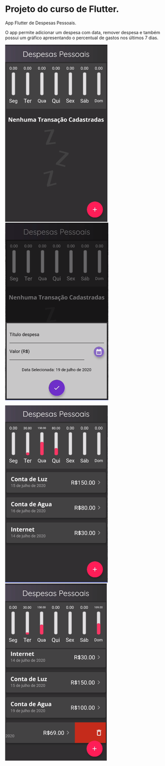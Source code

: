 # Projeto do curso de Flutter.


App Flutter de Despesas Pessoais.



O app permite adicionar um despesa com data, remover despesa e também possui um gráfico apresentando o percentual de gastos nos últimos 7 dias.


![Alt Text](https://github.com/kadeguilherme/Despesas-Pessoal/blob/master/screenshots/tela01.png)
![Alt Text](https://github.com/kadeguilherme/Despesas-Pessoal/blob/master/screenshots/tela02.png)



![Alt Text](https://github.com/kadeguilherme/Despesas-Pessoal/blob/master/screenshots/tela03.png)
![Alt Text](https://github.com/kadeguilherme/Despesas-Pessoal/blob/master/screenshots/tela04.png)

